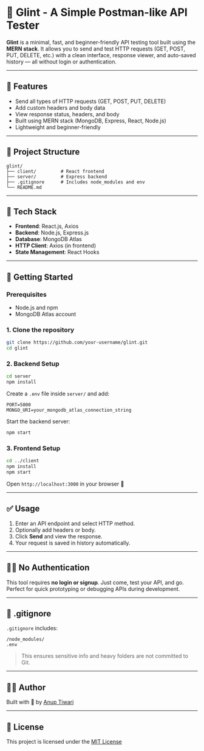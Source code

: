 # 🔦 Glint - A Simple Postman-like API Tester

**Glint** is a minimal, fast, and beginner-friendly API testing tool built using the **MERN stack**. It allows you to send and test HTTP requests (GET, POST, PUT, DELETE, etc.) with a clean interface, response viewer, and auto-saved history — all without login or authentication.

---

## 🌟 Features

- Send all types of HTTP requests (GET, POST, PUT, DELETE)
- Add custom headers and body data
- View response status, headers, and body
- Built using MERN stack (MongoDB, Express, React, Node.js)
- Lightweight and beginner-friendly

---

## 📁 Project Structure

```
glint/
├── client/         # React frontend
├── server/         # Express backend
├── .gitignore      # Includes node_modules and env
└── README.md
```

---

## 🔧 Tech Stack

- **Frontend**: React.js, Axios
- **Backend**: Node.js, Express.js
- **Database**: MongoDB Atlas
- **HTTP Client**: Axios (in frontend)
- **State Management**: React Hooks

---

## 🔧 Getting Started

### Prerequisites

- Node.js and npm
- MongoDB Atlas account

### 1. Clone the repository

```bash
git clone https://github.com/your-username/glint.git
cd glint
```

### 2. Backend Setup

```bash
cd server
npm install
```

Create a `.env` file inside `server/` and add:

```
PORT=5000
MONGO_URI=your_mongodb_atlas_connection_string
```

Start the backend server:

```bash
npm start
```

### 3. Frontend Setup

```bash
cd ../client
npm install
npm start
```

Open `http://localhost:3000` in your browser 🎉

---

## ✅ Usage

1. Enter an API endpoint and select HTTP method.
2. Optionally add headers or body.
3. Click **Send** and view the response.
4. Your request is saved in history automatically.

---

## 🙅‍♂️ No Authentication

This tool requires **no login or signup**. Just come, test your API, and go. Perfect for quick prototyping or debugging APIs during development.

---

## 📄 .gitignore

`.gitignore` includes:

```
/node_modules/
.env
```

> This ensures sensitive info and heavy folders are not committed to Git.

---

## 👨‍💻 Author

Built with 💛 by [Anup Tiwari](https://github.com/anuptiwari17)

---

## 📌 License

This project is licensed under the [MIT License](LICENSE)

